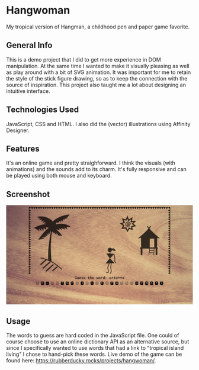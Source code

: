 # Hangwoman
My tropical version of Hangman, a childhood pen and paper game favorite.

## General Info
This is a demo project that I did to get more experience in DOM manipulation. At the same time I wanted to make it visually pleasing as well as play around with a bit of SVG animation. It was important for me to retain the style of the stick figure drawing, so as to keep the connection with the source of inspiration. This project also taught me a lot about designing an intuitive interface.

## Technologies Used
JavaScript, CSS and HTML. I also did the (vector) illustrations using Affinity Designer.

## Features
It's an online game and pretty straighforward. I think the visuals (with animations) and the sounds add to its charm. It's fully responsive and can be played using both mouse and keyboard.

## Screenshot
![Hangwoman screenshot](./hangwoman-screenshot.jpg)

## Usage
The words to guess are hard coded in the JavaScript file. One could of course choose to use an online dictionary API as an alternative source, but since I specifically wanted to use words that had a link to "tropical island living" I chose to hand-pick these words.
Live demo of the game can be found here: https://rubberducky.rocks/projects/hangwoman/.
